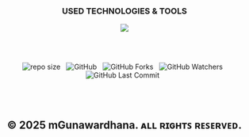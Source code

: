 <div align="center">
 <h3>USED TECHNOLOGIES & TOOLS</h3>
     <img src="https://skillicons.dev/icons?i=nodejs,express,mongodb,vscode,postman,git,github,githubactions" />
</div>

<br><br>
<div align="center">

![repo size](https://img.shields.io/github/repo-size/mGunawardhana/Codesec-Backend?style=for-the-badge) &nbsp;
![GitHub](https://img.shields.io/github/license/mGunawardhana/Codesec-Backend?style=for-the-badge) &nbsp;
![GitHub Forks](https://img.shields.io/github/forks/mGunawardhana/Codesec-Backend?&labelColor=black&color=f7b731&style=for-the-badge) &nbsp;
![GitHub Watchers](https://img.shields.io/github/watchers/mGunawardhana/Codesec-Backend?style=for-the-badge) &nbsp;
![GitHub Last Commit](https://img.shields.io/github/last-commit/mGunawardhana/Codesec-Backend?style=for-the-badge) &nbsp;

</div>
<br><br>

<div align="center">

## © 2025 mGunawardhana. ᴀʟʟ ʀɪɢʜᴛꜱ ʀᴇꜱᴇʀᴠᴇᴅ.

</div>
